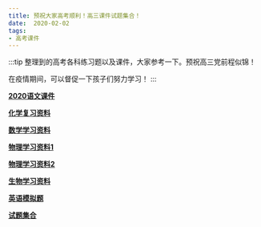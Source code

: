 ```yaml
---
title: 预祝大家高考顺利！高三课件试题集合！
date:  2020-02-02
tags:
- 高考课件
---
```


:::tip 
整理到的高考各科练习题以及课件，大家参考一下。预祝高三党前程似锦！

在疫情期间，可以督促一下孩子们努力学习！
:::

**[2020语文课件](https://upload.bcjiangbo.cn/directlink/exam/2020%E8%AF%AD%E6%96%87%E8%AF%BE%E4%BB%B6.zip)**

**[化学复习资料](https://upload.bcjiangbo.cn/directlink/exam/%E5%8C%96%E5%AD%A6%E5%A4%8D%E4%B9%A0%E8%B5%84%E6%96%99.zip)**

**[数学学习资料](https://upload.bcjiangbo.cn/directlink/exam/%E6%95%B0%E5%AD%A6%E5%AD%A6%E4%B9%A0%E8%B5%84%E6%96%99.zip)**

**[物理学习资料1](https://upload.bcjiangbo.cn/directlink/exam/%E7%89%A9%E7%90%86%E5%AD%A6%E4%B9%A0%E8%B5%84%E6%96%991.zip)**

**[物理学习资料2](https://upload.bcjiangbo.cn/directlink/exam/%E7%89%A9%E7%90%86%E5%AD%A6%E4%B9%A0%E8%B5%84%E6%96%992.zip)**

**[生物学习资料](https://upload.bcjiangbo.cn/directlink/exam/%E7%94%9F%E7%89%A9%E5%AD%A6%E4%B9%A0%E8%B5%84%E6%96%99.zip)**

**[英语模拟题](https://upload.bcjiangbo.cn/directlink/exam/%E8%8B%B1%E8%AF%AD%E6%A8%A1%E6%8B%9F%E9%A2%98.DOC)**

**[试题集合](https://upload.bcjiangbo.cn/directlink/exam/%E8%AF%95%E9%A2%98.zip)**
